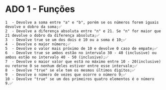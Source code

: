 # ADO 1 - Funções
	
	1  - Devolve a soma entre "a" e "b", porém se os números forem iguais devolve o dobro da soma;✅
	2  - Devolve a diferença absoluta entre "n" e 21. Se "n" for maior que 21 devolve o dobro da diferença absoluta;✅
	3  - Devolve true se um dos dois é 10 ou a soma é 10;✅
	4  - Devolve o maior número;✅
	5  - Devolve o valor mais próximo de 10 e devolve 0 caso de empate;✅
	6  - Devolve true se ambos estão no intervalo 30 - 40 (inclusive) ou ambos estão no intervalo 40 - 50 (inclusive);✅
	7  - Devolve o maior valor que está no máximo entre 10 - 20(inclusive) ou retorne 0 se nenhum deles estiver entre esse intervalo;✅
	8  - Devolve "true" se ele tem os mesmos últimos digitos;✅
	9  - Devolve o número de vezes que ocorre o número 9;✅
	10 - Devolve "true" se um dos primeiros quatro elementos é o número 9.✅